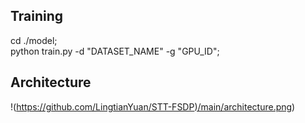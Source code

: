 ## Training
cd ./model;
<br> python train.py -d "DATASET_NAME" -g "GPU_ID";

## Architecture
!([https://github.com/LingtianYuan/STT-FSDP)/main/architecture.png](https://github.com/LingtianYuan/STT-FSDP/blob/main/architecture.png))
